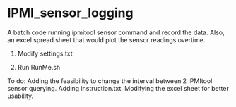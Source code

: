 # IPMI_sensor_logging
A batch code running ipmitool sensor command and record the data. Also, an excel spread sheet that would plot the sensor readings overtime.


1. Modify settings.txt

2. Run RunMe.sh 


To do:
Adding the feasibility to change the interval between 2 IPMItool sensor querying.
Adding instruction.txt.
Modifying the excel sheet for better usability.



